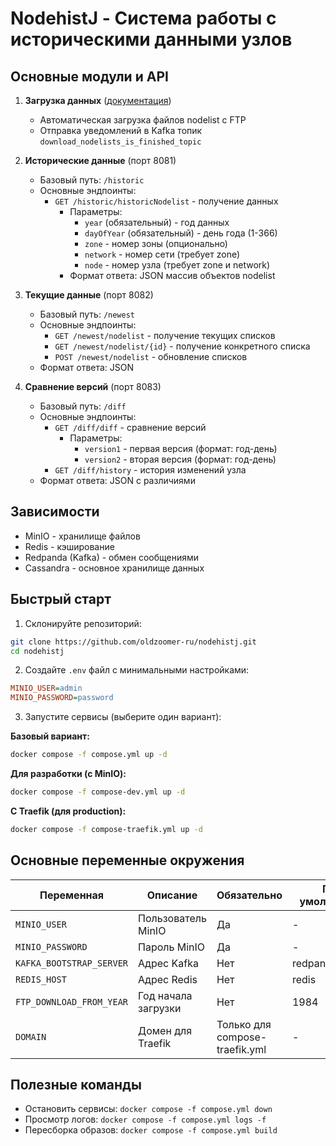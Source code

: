 # NodehistJ - Система работы с историческими данными узлов

## Основные модули и API

1. **Загрузка данных** ([документация](nodehistj-download-nodelists/README.md))
   - Автоматическая загрузка файлов nodelist с FTP
   - Отправка уведомлений в Kafka топик `download_nodelists_is_finished_topic`

2. **Исторические данные** (порт 8081)
   - Базовый путь: `/historic`
   - Основные эндпоинты:
     - `GET /historic/historicNodelist` - получение данных
       - Параметры:
         - `year` (обязательный) - год данных
         - `dayOfYear` (обязательный) - день года (1-366)
         - `zone` - номер зоны (опционально)
         - `network` - номер сети (требует zone)
         - `node` - номер узла (требует zone и network)
       - Формат ответа: JSON массив объектов nodelist

3. **Текущие данные** (порт 8082)
   - Базовый путь: `/newest`
   - Основные эндпоинты:
     - `GET /newest/nodelist` - получение текущих списков
     - `GET /newest/nodelist/{id}` - получение конкретного списка
     - `POST /newest/nodelist` - обновление списков
   - Формат ответа: JSON

4. **Сравнение версий** (порт 8083)
   - Базовый путь: `/diff`
   - Основные эндпоинты:
     - `GET /diff/diff` - сравнение версий
       - Параметры:
         - `version1` - первая версия (формат: год-день)
         - `version2` - вторая версия (формат: год-день)
     - `GET /diff/history` - история изменений узла
   - Формат ответа: JSON с различиями

## Зависимости

- MinIO - хранилище файлов
- Redis - кэширование
- Redpanda (Kafka) - обмен сообщениями
- Cassandra - основное хранилище данных

## Быстрый старт

1. Склонируйте репозиторий:

```bash
git clone https://github.com/oldzoomer-ru/nodehistj.git
cd nodehistj
```

2. Создайте `.env` файл с минимальными настройками:

```ini
MINIO_USER=admin
MINIO_PASSWORD=password
```

3. Запустите сервисы (выберите один вариант):

**Базовый вариант:**

```bash
docker compose -f compose.yml up -d
```

**Для разработки (с MinIO):**

```bash
docker compose -f compose-dev.yml up -d
```

**С Traefik (для production):**

```bash
docker compose -f compose-traefik.yml up -d
```

## Основные переменные окружения

| Переменная | Описание | Обязательно | По умолчанию |
|------------|----------|-------------|--------------|
| `MINIO_USER` | Пользователь MinIO | Да | - |
| `MINIO_PASSWORD` | Пароль MinIO | Да | - |
| `KAFKA_BOOTSTRAP_SERVER` | Адрес Kafka | Нет | redpanda:9092 |
| `REDIS_HOST` | Адрес Redis | Нет | redis |
| `FTP_DOWNLOAD_FROM_YEAR` | Год начала загрузки | Нет | 1984 |
| `DOMAIN` | Домен для Traefik | Только для compose-traefik.yml | - |

## Полезные команды

- Остановить сервисы: `docker compose -f compose.yml down`
- Просмотр логов: `docker compose -f compose.yml logs -f`
- Пересборка образов: `docker compose -f compose.yml build`
